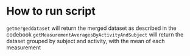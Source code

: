 
# How to run script

```getmergeddataset``` will return the merged dataset as described in the codebook
```getMeasurementAveragesByActivityAndSubject``` will return the dataset grouped by subject and activity, with the mean of each measurement
